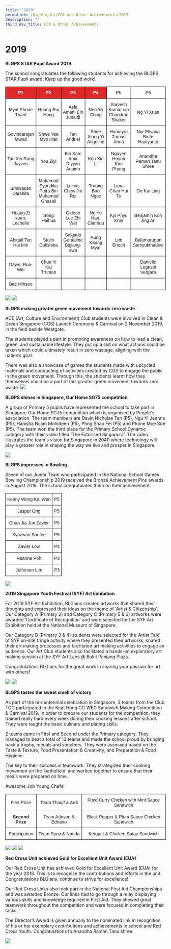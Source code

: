 ```yaml
---
title: "2019"
permalink: /highlights/CCA-and-Other-Achievements/2019
description: ""
third_nav_title: CCA & Other Achievements
---
```

# 2019
**BLGPS STAR Pupil Award 2019**

The school congratulates the following students for achieving the BLGPS STAR Pupil award. Keep up the good work!  

<style type="text/css">
.tg  {border-collapse:collapse;border-spacing:0;}
.tg td{border-color:black;border-style:solid;border-width:1px;font-family:Arial, sans-serif;font-size:14px;
  overflow:hidden;padding:10px 5px;word-break:normal;}
.tg th{border-color:black;border-style:solid;border-width:1px;font-family:Arial, sans-serif;font-size:14px;
  font-weight:normal;overflow:hidden;padding:10px 5px;word-break:normal;}
.tg .tg-5hx2{background-color:#DD2928;color:#FFF;font-weight:bold;text-align:center;vertical-align:middle}
.tg .tg-7yig{background-color:#FFF;text-align:center;vertical-align:top}
.tg .tg-f4yw{background-color:#FFF;text-align:center;vertical-align:middle}
</style>
<table class="tg">
<thead>
  <tr>
    <th class="tg-5hx2"><span style="color:#FFF;background-color:#DD2928">P1</span></th>
    <th class="tg-5hx2"><span style="color:#FFF;background-color:#DD2928">P2</span></th>
    <th class="tg-5hx2"><span style="color:#FFF;background-color:#DD2928">P3</span></th>
    <th class="tg-5hx2"><span style="color:#FFF;background-color:#DD2928">P4</span></th>
    <th class="tg-7yig"><span style="background-color:#FFF">P5 </span></th>
    <th class="tg-f4yw"><span style="background-color:#FFF">P6 </span></th>
  </tr>
</thead>
<tbody>
  <tr>
    <td class="tg-f4yw"><span style="background-color:#FFF"> Myat Phone Thant</span><br></td>
    <td class="tg-f4yw"><span style="background-color:#FFF"> Huang Rui Hong</span><br></td>
    <td class="tg-f4yw"><span style="background-color:#FFF"> Asfa Amani Bin Junaidi</span><br></td>
    <td class="tg-f4yw"><span style="background-color:#FFF">Neo Ya Ching</span><br></td>
    <td class="tg-f4yw"><span style="background-color:#FFF"> Sarvesh Kumar s/o Chandran Shaker </span></td>
    <td class="tg-f4yw"><span style="background-color:#FFF"> Ng Yi Xuan </span></td>
  </tr>
  <tr>
    <td class="tg-f4yw"><span style="background-color:#FFF"> Govindarajan Murali</span><br></td>
    <td class="tg-f4yw"><span style="background-color:#FFF"> Shwe Yee Myo Htet</span></td>
    <td class="tg-f4yw"><span style="background-color:#FFF">Tan Andriel</span><br></td>
    <td class="tg-f4yw"><span style="background-color:#FFF"> Shee Xiang Yi Angeline</span><br></td>
    <td class="tg-f4yw"><span style="background-color:#FFF">Humayra Zaman Ahna</span></td>
    <td class="tg-f4yw"><span style="background-color:#FFF"> Nur Eliyana Binte Hadiyanto </span></td>
  </tr>
  <tr>
    <td class="tg-f4yw"><span style="background-color:#FFF">  Tan Xin Rong Jayven</span></td>
    <td class="tg-f4yw"><span style="background-color:#FFF"> You Ziyi</span></td>
    <td class="tg-f4yw"><span style="background-color:#FFF"> Bin Sam Amir Riyyan Aquino </span></td>
    <td class="tg-f4yw"><span style="background-color:#FFF">  Koh Xin Li</span></td>
    <td class="tg-f4yw"><span style="background-color:#FFF"> Nguyen Huynh Kim Phung </span></td>
    <td class="tg-f4yw"><span style="background-color:#FFF">   Anandha Raman Tanu Shree</span></td>
  </tr>
  <tr>
    <td class="tg-f4yw"><span style="background-color:#FFF"> Srinivasan Darshita </span></td>
    <td class="tg-f4yw"><span style="background-color:#FFF"> Muhamad Syandika Putra Bin Muhamad Ghazali</span></td>
    <td class="tg-f4yw"><span style="background-color:#FFF"> Lucius Chew Jin Rui</span></td>
    <td class="tg-f4yw"><span style="background-color:#FFF"> Truong Bao Ngoc</span></td>
    <td class="tg-f4yw"><span style="background-color:#FFF"> Liora Chan Hui Tu </span></td>
    <td class="tg-f4yw"><span style="background-color:#FFF"> Oo Kai Ling</span></td>
  </tr>
  <tr>
    <td class="tg-f4yw"><span style="background-color:#FFF">Huang Zi xuan, Lechelle</span></td>
    <td class="tg-f4yw"><span style="background-color:#FFF">Song Haihua </span></td>
    <td class="tg-f4yw"><span style="background-color:#FFF">Gideon Lee Zhi Wei</span></td>
    <td class="tg-f4yw"><span style="background-color:#FFF"> Ng Yu Han, Clarinda</span></td>
    <td class="tg-f4yw"><span style="background-color:#FFF">  Kyi Phyu Khin </span></td>
    <td class="tg-f4yw"><span style="background-color:#FFF"> Benjamin Koh Jing An </span></td>
  </tr>
  <tr>
    <td class="tg-f4yw"><span style="background-color:#FFF"> Abigail Tan Hui Min</span></td>
    <td class="tg-f4yw"><span style="background-color:#FFF">  Stalin Dakshina</span></td>
    <td class="tg-f4yw"><span style="background-color:#FFF"> Salgado Geraldine Biglang-awa </span></td>
    <td class="tg-f4yw"><span style="background-color:#FFF">  Aung Kaung Myat</span></td>
    <td class="tg-f4yw"><span style="background-color:#FFF">  Lim Enoch </span></td>
    <td class="tg-f4yw"><span style="background-color:#FFF"> Balamurugan Samyukthadevi</span></td>
  </tr>
  <tr>
    <td class="tg-f4yw"><span style="background-color:#FFF"> Dawn, Ruo-Wei</span></td>
    <td class="tg-f4yw"><span style="background-color:#FFF">  Chua Yi Kai Truman</span></td>
    <td class="tg-f4yw"><span style="background-color:#FFF"> </span></td>
    <td class="tg-f4yw"><span style="background-color:#FFF"> </span></td>
    <td class="tg-f4yw"><span style="background-color:#FFF"> </span></td>
    <td class="tg-f4yw"><span style="background-color:#FFF">Danielle Legaspi Vergara </span></td>
  </tr>
  <tr>
    <td class="tg-f4yw"><span style="background-color:#FFF">Bae Minseo</span></td>
    <td class="tg-f4yw"><span style="background-color:#FFF"> </span></td>
    <td class="tg-f4yw"><span style="background-color:#FFF"> </span></td>
    <td class="tg-f4yw"><span style="background-color:#FFF"> </span></td>
    <td class="tg-f4yw"><span style="background-color:#FFF"> </span></td>
    <td class="tg-f4yw"><span style="background-color:#FFF"> </span></td>
  </tr>
</tbody>
</table>

![](/images/star%20pupil%20award%201.jpg)
![](/images/star%20pupil%20award%202.jpg)

**BLGPS making greater green movement towards zero waste**

ACE (Art, Culture and Environment) Club students were involved in Clean & Green Singapore (CGS) Launch Ceremony & Carnival on 2 November 2019, in the field beside Westgate. 

The students played a part in promoting awareness on how to lead a clean, green, and sustainable lifestyle. They put up a skit on what actions could be taken which could ultimately result in zero wastage, aligning with the nation’s goal. 

There was also a showcase of games the students made with upcycled materials and conducting of activities created by CGS to engage the public in the green movement. Through this, the students learnt how they themselves could be a part of this greater green movement towards zero waste. 
![](/images/zero%20waste.jpg)

**BLGPS shines in Singapore, Our Home SG75 competition**<br>

A group of Primary 5 pupils have represented the school to take part in Singapore Our Home SG75 competition which is organised by People's association. The team members are Davin Nicholas Tan (P5), Ngu Yi Jeanne (P5), Hanisha Nijam Mohideen (P5), Phng Shao Fei (P5) and Phone Moe Soe (P5). The team won the third place for the Primary School Dynamic category with their video titled 'The Futurised Singapura'. The video illustrates the team's vision for Singapore in 2040 where technology will play a greater role in shaping the way we live and prosper in Singapore.

![](/images/Screenshot%203.png)

**BLGPS impresses in Bowling**

Seven of our Junior Team who participated in the National School Games Bowling Championship 2019 received the Bronze Achievement Pins awards in August 2019. The school congratulates them on their achievement. 

<style type="text/css">
.tg  {border-collapse:collapse;border-spacing:0;}
.tg td{border-color:black;border-style:solid;border-width:1px;font-family:Arial, sans-serif;font-size:14px;
  overflow:hidden;padding:10px 5px;word-break:normal;}
.tg th{border-color:black;border-style:solid;border-width:1px;font-family:Arial, sans-serif;font-size:14px;
  font-weight:normal;overflow:hidden;padding:10px 5px;word-break:normal;}
.tg .tg-7yig{background-color:#FFF;text-align:center;vertical-align:top}
</style>
<table class="tg">
<thead>
  <tr>
    <th class="tg-7yig">Kenny Wong Kai Wen</th>
    <th class="tg-7yig">P5<br></th>
  </tr>
</thead>
<tbody>
  <tr>
    <td class="tg-7yig">Jasper Ong</td>
    <td class="tg-7yig">P5</td>
  </tr>
  <tr>
    <td class="tg-7yig">Chua Jia Jun Zavier</td>
    <td class="tg-7yig">P5</td>
  </tr>
  <tr>
    <td class="tg-7yig">Syazwan Saufee</td>
    <td class="tg-7yig">P5</td>
  </tr>
  <tr>
    <td class="tg-7yig">Zavier Low</td>
    <td class="tg-7yig">P4</td>
  </tr>
  <tr>
    <td class="tg-7yig">Reanne Poh</td>
    <td class="tg-7yig">P3</td>
  </tr>
  <tr>
    <td class="tg-7yig">Jefferson Lim</td>
    <td class="tg-7yig">P3</td>
  </tr>
</tbody>
</table>

![](/images/bowling%201.jpg)

**2019 Singapore Youth Festival (SYF) Art Exhibition**

For 2019 SYF Art Exhibition, BLGians created artworks that shared their thoughts and expressed their ideas on the theme of 'Artist & Citizenship'. Our Category A (Primary 2) and Category C (Primary 5 & 6) artworks were awarded ‘Certificate of Recognition’ and were selected for the SYF Art Exhibition held at the National Museum of Singapore.
 
Our Category B (Primary 3 & 4) students were selected for the ‘Artist Talk’ of SYF on-site fringe activity where they presented their artworks, shared their art making processes and facilitated art making activities to engage an audience. Our Art Club students also facilitated a hands-on exploratory art making session at the SYF Art Labs @ Bukit Panjang Plaza.
 
Congratulations BLGians for the great work in sharing your passion for art with others!

![](/images/BLGPS%20SYF%20Art%202019_1.jpg)
![](/images/BLGPS%20SYF%20Art%202019_2.jpg)

**BLGPS tastes the sweet smell of victory**

As part of the bi-centennial celebration in Singapore, 3 teams from the Club TOC participated in the Keat Hong CC WEC Sandwich Making Competition & Carnival 2019. In order to prepare our students for the competition, they trained really hard every week during their cooking lessons after school. They were taught the basic culinary and plating skills.

2 teams came in First and Second under the Primary category. They managed to beat a total of 13 teams and made the school proud by bringing back a trophy, medals and vouchers. They were assessed based on the Taste & Texture, Food Presentation & Creativity, and Preparation & Food Hygiene.

The key to their success is teamwork. They strategized their cooking movement on the ‘battlefield’ and worked together to ensure that their meals were prepared on time. 

Awesome Job Young Chefs!

<style type="text/css">
.tg  {border-collapse:collapse;border-spacing:0;}
.tg td{border-color:black;border-style:solid;border-width:1px;font-family:Arial, sans-serif;font-size:14px;
  overflow:hidden;padding:10px 5px;word-break:normal;}
.tg th{border-color:black;border-style:solid;border-width:1px;font-family:Arial, sans-serif;font-size:14px;
  font-weight:normal;overflow:hidden;padding:10px 5px;word-break:normal;}
.tg .tg-f4yw{background-color:#FFF;text-align:center;vertical-align:middle}
.tg .tg-9hzb{background-color:#FFF;font-weight:bold;text-align:center;vertical-align:top}
.tg .tg-7yig{background-color:#FFF;text-align:center;vertical-align:top}
</style>
<table class="tg">
<thead>
  <tr>
    <th class="tg-f4yw"><span style="background-color:#FFF">First Prize</span><br></th>
    <th class="tg-f4yw"><span style="background-color:#FFF">Team Thaqif &amp; Ardi</span></th>
    <th class="tg-f4yw"><span style="background-color:#FFF">Fried Curry Chicken with Mint Sauce Sandwich</span></th>
  </tr>
</thead>
<tbody>
  <tr>
    <td class="tg-9hzb"><span style="background-color:#FFF">Second Prize</span><br></td>
    <td class="tg-f4yw"><span style="background-color:#FFF">Team Adriyan &amp; Edriano</span></td>
    <td class="tg-7yig"><span style="background-color:#FFF">Black Pepper &amp; Plum Sauce Chicken Sandwich</span><br></td>
  </tr>
  <tr>
    <td class="tg-f4yw"><span style="background-color:#FFF"> Participation</span></td>
    <td class="tg-7yig"><span style="background-color:#FFF">Team Ryna &amp; Nanda </span></td>
    <td class="tg-7yig"><span style="background-color:#FFF">Ketupat &amp; Chicken Satay Sandwich </span></td>
  </tr>
</tbody>
</table>

![](/images/chef%201.png)
![](/images/chef%202.png)
![](/images/TOC9.jpg)

**Red Cross Unit achieved Gold for Excellent Unit Award (EUA)**

Our Red Cross Unit has achieved Gold for Excellent Unit Award (EUA) for the year 2018. This is to recognise the contributions and efforts in the unit. Congratulations BLGians, continue to strive for excellence! 

Our Red Cross Links also took part in the National First Aid Championships and was awarded Bronze. Our links had to go through a relay displaying various skills and knowledge required in First Aid. They showed great teamwork throughout the competition and were focused in completing their tasks.

The Director’s Award is given annually to the nominated link in recognition of his or her exemplary contributions and achievements in school and Red Cross Youth. Congratulations to Anandha Raman Tanu shree.

![](/images/Screenshot%204.png)
